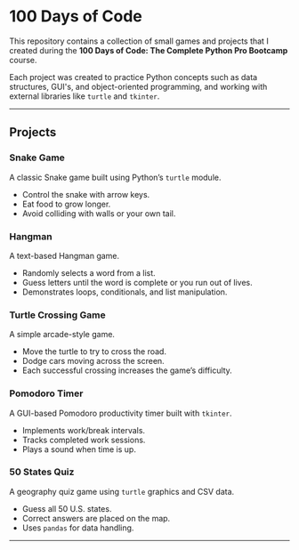 # 100 Days of Code

This repository contains a collection of small games and projects that I created during the **100 Days of Code: The Complete Python Pro Bootcamp** course.  

Each project was created to practice Python concepts such as data structures, GUI's, and object-oriented programming, and working with external libraries like `turtle` and `tkinter`.

---

## Projects

### Snake Game
A classic Snake game built using Python’s `turtle` module.  
- Control the snake with arrow keys.  
- Eat food to grow longer.  
- Avoid colliding with walls or your own tail.

### Hangman
A text-based Hangman game.  
- Randomly selects a word from a list.  
- Guess letters until the word is complete or you run out of lives.  
- Demonstrates loops, conditionals, and list manipulation.

### Turtle Crossing Game
A simple arcade-style game.  
- Move the turtle to try to cross the road.  
- Dodge cars moving across the screen.  
- Each successful crossing increases the game’s difficulty.

### Pomodoro Timer
A GUI-based Pomodoro productivity timer built with `tkinter`.  
- Implements work/break intervals.  
- Tracks completed work sessions.  
- Plays a sound when time is up.

### 50 States Quiz
A geography quiz game using `turtle` graphics and CSV data.  
- Guess all 50 U.S. states.  
- Correct answers are placed on the map.  
- Uses `pandas` for data handling.

---
